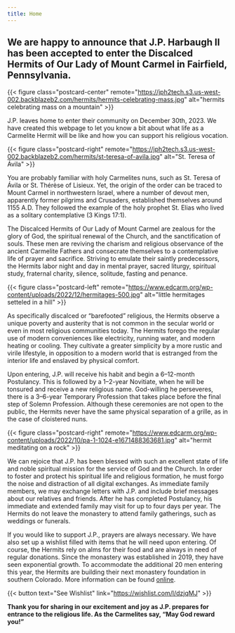 ```yaml
---
title: Home
---
```


## We are happy to announce that J.P. Harbaugh II has been accepted to enter the Discalced Hermits of Our Lady of Mount Carmel in Fairfield, Pennsylvania.

{{< figure class="postcard-center" remote="https://jph2tech.s3.us-west-002.backblazeb2.com/hermits/hermits-celebrating-mass.jpg" alt="hermits celebrating mass on a mountain" >}}

J.P. leaves home to enter their community on December 30th, 2023. We have created this webpage to let you know a bit about what life as a Carmelite Hermit will be like and how you can support his religious vocation.

{{< figure class="postcard-right" remote="https://jph2tech.s3.us-west-002.backblazeb2.com/hermits/st-teresa-of-avila.jpg" alt="St. Teresa of Ávila" >}}

You are probably familiar with holy Carmelites nuns, such as St. Teresa of Ávila or St. Thérèse of Lisieux. Yet, the origin of the order can be traced to Mount Carmel in northwestern Israel, where a number of devout men, apparently former pilgrims and Crusaders, established themselves around 1155 A.D. They followed the example of the holy prophet St. Elias who lived as a solitary contemplative (3 Kings 17:1).

The Discalced Hermits of Our Lady of Mount Carmel are zealous for the glory of God, the spiritual renewal of the Church, and the sanctification of souls. These men are reviving the charism and religious observance of the ancient Carmelite Fathers and consecrate themselves to a contemplative life of prayer and sacrifice. Striving to emulate their saintly predecessors, the Hermits labor night and day in mental prayer, sacred liturgy, spiritual study, fraternal charity, silence, solitude, fasting and penance.

{{< figure class="postcard-left" remote="https://www.edcarm.org/wp-content/uploads/2022/12/hermitages-500.jpg" alt="little hermitages setteled in a hill" >}}

As specifically discalced or “barefooted” religious, the Hermits observe a unique poverty and austerity that is not common in the secular world or even in most religious communities today. The Hermits forego the regular use of modern conveniences like electricity, running water, and modern heating or cooling. They cultivate a greater simplicity by a more rustic and virile lifestyle, in opposition to a modern world that is estranged from the interior life and enslaved by physical comfort.

Upon entering, J.P. will receive his habit and begin a 6–12-month Postulancy. This is followed by a 1–2-year Novitiate, when he will be tonsured and receive a new religious name. God-willing he perseveres, there is a 3–6-year Temporary Profession that takes place before the final step of Solemn Profession. Although these ceremonies are not open to the public, the Hermits never have the same physical separation of a grille, as in the case of cloistered nuns.

{{< figure class="postcard-right" remote="https://www.edcarm.org/wp-content/uploads/2022/10/pa-1-1024-e1671488363681.jpg" alt="hermit meditating on a rock" >}}

We can rejoice that J.P. has been blessed with such an excellent state of life and noble spiritual mission for the service of God and the Church. In order to foster and protect his spiritual life and religious formation, he must forgo the noise and distraction of all digital exchanges. As immediate family members, we may exchange letters with J.P. and include brief messages about our relatives and friends. After he has completed Postulancy, his immediate and extended family may visit for up to four days per year. The Hermits do not leave the monastery to attend family gatherings, such as weddings or funerals.

If you would like to support J.P., prayers are always necessary. We have also set up a wishlist filled with items that he will need upon entering. Of course, the Hermits rely on alms for their food and are always in need of regular donations. Since the monastery was established in 2019, they have seen exponential growth. To accommodate the additional 20 men entering this year, the Hermits are building their next monastery foundation in southern Colorado. More information can be found [online](https://edcarm.org/foundations/).

{{< button text="See Wishlist" link="https://wishlist.com/l/dzjqMJ" >}}

**Thank you for sharing in our excitement and joy as J.P. prepares for entrance to the religious life. As the Carmelites say, “May God reward you!”**